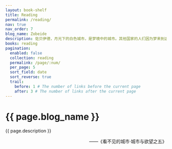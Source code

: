 ```yaml
---
layout: book-shelf
title: Reading
permalink: /reading/
nav: true
nav_order: 7
blog_name: Zobeide
description: 佐贝伊德，月光下的白色城市，是梦境中的城市。其他国家的人们因为梦来到这里，改变这座城市，使她更接近梦境。最早来的人们想不通，是什么吸引那些人来佐贝伊德，走进这个陷阱，这座丑陋的城市。
books: reading
pagination:
  enabled: false
  collection: reading
  permalink: /page/:num/
  per_page: 5
  sort_field: date
  sort_reverse: true
  trail:
    before: 1 # The number of links before the current page
    after: 3 # The number of links after the current page
---
```


<div class="post">
  <div class="header-bar">
    <h1>{{ page.blog_name }}</h1>
    <p align="left">{{ page.description }}</p>
    <p align="right"> ——《看不见的城市·城市与欲望之五》</p>
  </div>
</div>